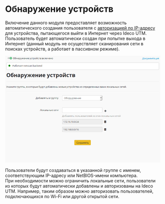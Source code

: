 # Обнаружение устройств

Включение данного модуля предоставляет возможность автоматического создания пользователя с [авторизацией по IP-адресу](../authorization-types/ip-authorization.md) для устройства, пытающегося выйти в Интернет через Ideco UTM.\
Пользователь будет автоматически создан при попытке выхода в Интернет (данный модуль не осуществляет сканирования сети в поисках устройств, а работает в пассивном режиме).

![](../attachments/4982890/12025888.png)

Пользователи будут создаваться в указанной группе с именем, соответствующим IP-адресу или NetBIOS-имени компьютера.\
При необходимости можно ограничить локальные сети, пользователи из которых будут автоматически добавлены и авторизованы на Ideco UTM. Например, таким образом можно авторизовать пользователей, подключающихся по Wi-Fi или другой открытой сети.

